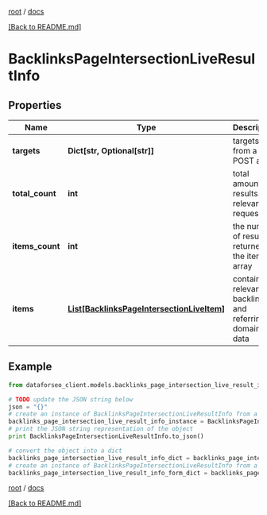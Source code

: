 [root](./../ "root") / [docs](./ "docs")

[[Back to README.md]](./../README.md "[Back to README.md]")

# BacklinksPageIntersectionLiveResultInfo

## Properties

Name | Type | Description | Notes
------------ | ------------- | ------------- | -------------
**targets** | **Dict[str, Optional[str]]** | targets from a POST array | [optional]
**total_count** | **int** | total amount of results relevant the request | [optional]
**items_count** | **int** | the number of results returned in the items array | [optional]
**items** | [**List[BacklinksPageIntersectionLiveItem]**](BacklinksPageIntersectionLiveItem.md) | contains relevant backlinks and referring domains data | [optional]

## Example

```python
from dataforseo_client.models.backlinks_page_intersection_live_result_info import BacklinksPageIntersectionLiveResultInfo

# TODO update the JSON string below
json = "{}"
# create an instance of BacklinksPageIntersectionLiveResultInfo from a JSON string
backlinks_page_intersection_live_result_info_instance = BacklinksPageIntersectionLiveResultInfo.from_json(json)
# print the JSON string representation of the object
print BacklinksPageIntersectionLiveResultInfo.to_json()

# convert the object into a dict
backlinks_page_intersection_live_result_info_dict = backlinks_page_intersection_live_result_info_instance.to_dict()
# create an instance of BacklinksPageIntersectionLiveResultInfo from a dict
backlinks_page_intersection_live_result_info_form_dict = backlinks_page_intersection_live_result_info.from_dict(backlinks_page_intersection_live_result_info_dict)
```

  

[root](./../ "root") / [docs](./ "docs")

[[Back to README.md]](./../README.md "[Back to README.md]")